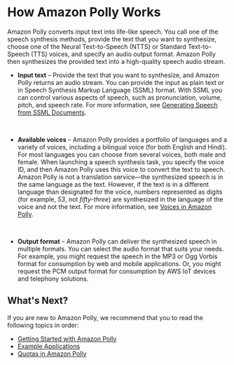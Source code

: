 # How Amazon Polly Works<a name="how-text-to-speech-works"></a>

Amazon Polly converts input text into life\-like speech\. You call one of the speech synthesis methods, provide the text that you want to synthesize, choose one of the Neural Text\-to\-Speech \(NTTS\) or Standard Text\-to\-Speech \(TTS\) voices, and specify an audio output format\. Amazon Polly then synthesizes the provided text into a high\-quality speech audio stream\.


+  **Input text** – Provide the text that you want to synthesize, and Amazon Polly returns an audio stream\. You can provide the input as plain text or in Speech Synthesis Markup Language \(SSML\) format\. With SSML you can control various aspects of speech, such as pronunciation, volume, pitch, and speech rate\. For more information, see [Generating Speech from SSML Documents](ssml.md)\.

   
+ **Available voices** – Amazon Polly provides a portfolio of languages and a variety of voices, including a bilingual voice \(for both English and Hindi\)\. For most languages you can choose from several voices, both male and female\. When launching a speech synthesis task, you specify the voice ID, and then Amazon Polly uses this voice to convert the text to speech\. Amazon Polly is not a translation service—the synthesized speech is in the same language as the text\. However, if the text is in a different language than designated for the voice, numbers represented as digits \(for example, *53*, not *fifty\-three*\) are synthesized in the language of the voice and not the text\. For more information, see [Voices in Amazon Polly](https://docs.aws.amazon.com/polly/latest/dg/voices-in-polly.html)\. 

   
+ **Output format** – Amazon Polly can deliver the synthesized speech in multiple formats\. You can select the audio format that suits your needs\. For example, you might request the speech in the MP3 or Ogg Vorbis format for consumption by web and mobile applications\. Or, you might request the PCM output format for consumption by AWS IoT devices and telephony solutions\.

  

## What's Next?<a name="how-it-works-what-next"></a>

If you are new to Amazon Polly, we recommend that you to read the following topics in order:
+ [Getting Started with Amazon Polly](getting-started.md)
+  [Example Applications](examples-for-using-polly.md) 
+  [Quotas in Amazon Polly](limits.md) 



